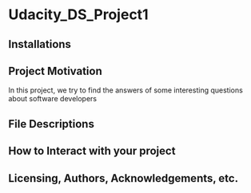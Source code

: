 # Udacity_DS_Project1

## Installations

## Project Motivation
  In this project, we try to find the answers of some interesting questions about software developers

## File Descriptions

## How to Interact with your project

## Licensing, Authors, Acknowledgements, etc.


